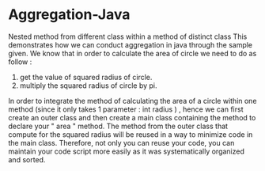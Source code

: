 # Aggregation-Java
Nested method from different class within a method of distinct class 
This demonstrates how we can conduct aggregation in java through the sample given. 
We know that in order to calculate the area of circle we need to do as follow :
1. get the value of squared radius of circle.
2. multiply the squared radius of circle by pi.

In order to integrate the method of calculating the area of a circle within one method (since it only takes 1 parameter : int radius ) , hence we can first create an outer class and then create a main class containing the method to declare your " area " method. The method from the outer class that compute for the squared radius will be reused in a way to minimize code in the main class. 
Therefore, not only you can reuse your code, you can maintain your code script more easily as it was systematically organized and sorted.
